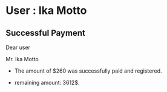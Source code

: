 User : Ika Motto
=============

Successful Payment
---------------------

Dear user

Mr. Ika Motto

* The amount of $260 was successfully paid and registered.
* remaining amount: 3612$.

  
  
  ##
